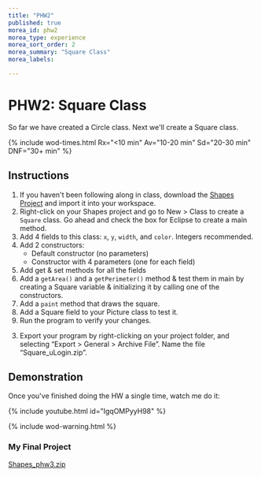 ```yaml
---
title: "PHW2"
published: true
morea_id: phw2
morea_type: experience
morea_sort_order: 2
morea_summary: "Square Class"
morea_labels:

---
```


# PHW2: Square Class

So far we have created a Circle class. Next we'll create a Square class.

{% include wod-times.html Rx="<10 min" Av="10-20 min" Sd="20-30 min" DNF="30+ min" %}

## Instructions

<!--1. *Start your timer* -->
1. If you haven't been following along in class, download the [Shapes Project](Shapes_phw2.zip) and import it into your workspace.
2. Right-click on your Shapes project and go to New > Class to create a `Square` class. Go ahead and check the box for Eclipse to create a main method.
1. Add 4 fields to this class: `x`, `y`, `width`, and `color`. Integers recommended.
2. Add 2 constructors:
    * Default constructor (no parameters)
    * Constructor with 4 parameters (one for each field)
3. Add get & set methods for all the fields
4. Add a `getArea()` and a `getPerimeter()` method & test them in main by creating a Square variable & initializing it by calling one of the constructors.
4. Add a `paint` method that draws the square. 
4. Add a Square field to your Picture class to test it.
2. Run the program to verify your changes.
<!--1. *Stop your timer*-->
3. Export your program by right-clicking on your project folder, and selecting “Export > General > Archive File”. Name the file “Square_uLogin.zip”.


## Demonstration

 Once you've finished doing the HW a single time, watch me do it:

{% include youtube.html id="IgqOMPyyH98" %}

{% include wod-warning.html %}

### My Final Project

[Shapes_phw3.zip](Shapes_phw3.zip)